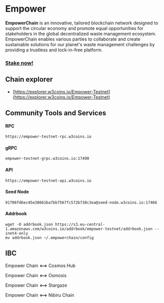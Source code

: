 # Empower

**EmpowerChain** is an innovative, tailored blockchain network designed to support the circular economy and promote equal opportunities for stakeholders in the global decentralized waste management ecosystem. EmpowerChain enables various parties to collaborate and create sustainable solutions for our planet's waste management challenges by providing a trustless and lock-in-free platform.

### [Stake now!](https://explorer.w3coins.io/Empower-Testnet/staking/empowervaloper1kk3h9ny7dxq5emc6ye4etxcafenpfzd6zw94dn)

## **Chain explorer**

* [https://explorer.w3coins.io/Empower-Testnet](https://explorer.w3coins.io/Empower-Testnet)

## Community Tools and Services

#### **RPC**

```
https://empower-testnet-rpc.w3coins.io
```

#### **gRPC**

```
empower-testnet-grpc.w3coins.io:17490
```

#### **API**

```
https://empower-testnet-api.w3coins.io
```

#### **Seed Node**

```
91706fd6ec45e38661ba7bb7567fc572b738c3ea@seed-node.w3coins.io:17466
```

#### **Addrbook**

```
wget -O addrbook.json https://s3.eu-central-1.amazonaws.com/w3coins.io/addrbook/empower-testnet/addrbook.json --inet4-only
mv addrbook.json ~/.empowerchain/config
```

## IBC

Empower Chain **<-->** Cosmos Hub

Empower Chain **<-->** Osmosis

Empower Chain **<-->** Stargaze

Empower Chain **<-->** Nibiru Chain
